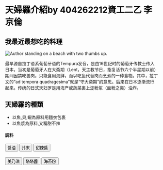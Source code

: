 <html>
<head>
<script>
  $(document).ready(function() {

    $("#left-well").css("background-color", "gray");
    $("#right-well").css("background-color", "gray");
    $("#right-well").children().css("color", "blue");
    $("#left-well").children().css("color", "blue");
    $(".target:even").addClass("animated shake");
   $("#target6").addClass("animated fadeOut");
    $("#target5").addClass("animated fadeOut");
    $("#target4").addClass("animated fadeOut");
    $("#right-well").addClass("animated fadeOut");
  $("h2").addClass("animated hinge ");
      $("p").addClass("animated shake");  
      $("img").addClass("animated shake");  
  });  
  </script>
  </head>
  

<body BACKGROUND="http://kabegami.org/wp-content/uploads/2013/04/YjHrXl.jpg"> 
<h1 style="color:black">天婦羅介紹by 404262212資工二乙 李京倫</h1>
<h2 style="color:black">我最近最想吃的料理</h2>
<img class="smaller-image" src="http://p03.sfbest.com/2012/07/%E5%A4%A9%E5%A6%87%E7%BD%97%20%E9%85%8D%E5%9B%BE%E4%BA%8C.jpg" alt="Author standing on a beach with two thumbs up. ">
<p>最早源自拉丁语系葡萄牙语的Tempura发音，是由16世纪时的葡萄牙传教士传入日本，当初是葡萄牙人在大斋期（Lent，天主教节日，指复活节六个半星期以前）期间因禁吃兽肉，只能食用海鲜，而以吃鱼代替肉而烹煮的一种食物。其中，拉丁文的“ad tempora quadragesima”就是“守大斋期”的意思。后来在日本逐渐流行起来。传统的日式天妇罗是用海产或蔬菜裹上淀粉浆（面粉之类）油炸。</p>
<h2 style="color:black">天婦羅的種類</h2>
<ul>
  <li>以魚,貝,蝦為原料用麵衣包裹</li>
  <li>以魚漿為原料,又稱甜不辣</li>
</ul>


 <div class="container-fluid">
 
  <div class="row">
    <div class="col-xs-7">
      <h4>調料</h4>
      <div class="well" id="left-well">
        <button class="btn btn-default target" id="target1">醬油</button>
        <button class="btn btn-default target" id="target2">芥末</button>
        <button class="btn btn-default target" id="target3">甜辣醬</button>
      </div>
    </div>
    <div class="col-xs-7">
     <h4></h4>
      <div class="well" id="right-well">
        <button class="btn btn-default target" id="target4">美乃滋</button>
        <button class="btn btn-default target" id="target5">塔塔醬</button>
        <button class="btn btn-default target" id="target6">海苔粉</button>
      </div>
    </div>
  </div>
</div>

</body>

</html>
